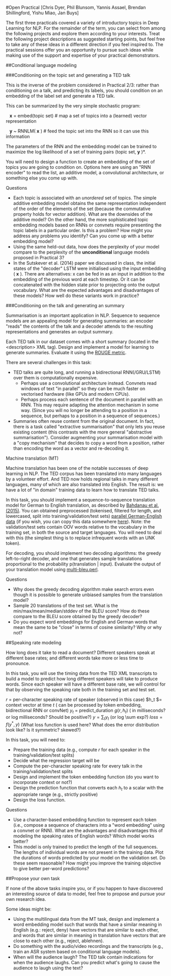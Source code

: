 #Open Practical
[Chris Dyer, Phil Blunsom, Yannis Assael, Brendan Shillingford, Yishu Miao, Jan Buys]

The first three practicals covered a variety of introductory topics in Deep Learning for NLP. For the remainder of the term, you can select from among the following projects and explore them according to your interests. Treat the following project descriptions as suggested starting points, but feel free to take any of these ideas in a different direction if you feel inspired to. The practical sessions offer you an opportunity to pursue such ideas while making use of the support and expertise of your practical demonstrators.

##Conditional language modeling

###Conditioning on the topic set and generating a TED talk

This is the inverse of the problem considered in Practical 2/3: rather than conditioning on a talk, and predicting its labels, you should condition on an embedding of the label set and generate a TED talk.

This can be summarized by the very simple stochastic program:

&nbsp;&nbsp; **x** = embed(topic set)  # map a set of topics into a (learned) vector representation

&nbsp;&nbsp; **y** ~ RNNLM( **x** )  # feed the topic set into the RNN so it can use this information

The parameters of the RNN and the embedding model can be trained to maximize the log likelihood of a set of training pairs (topic set, **y** )\*.

You will need to design a function to create an embedding of the set of topics you are going to condition on. Options here are using an &quot;RNN encoder&quot; to read the list, an additive model, a convolutional architecture, or something else you come up with.

Questions

- Each topic is associated with an _unordered_ set of topics. The simple additive embedding model obtains the same representation independent of the order of the elements of the set (because the commutative property holds for vector addition). What are the downsides of the additive model? On the other hand, the more sophisticated topic embedding models based on RNNs or convnets require presenting the topic labels in a particular order. Is this a problem? How might you address any problems you identify? Can you come up with a better embedding model?
- Using the same held-out data, how does the perplexity of your model compare to the perplexity of the **unconditional** language models proposed in Practical 3?
- In the Sutskever et al. (2014) paper we discussed in class, the initial states of the &quot;decoder&quot; LSTM were initialised using the input embedding ( **x** ). There are alternatives: x can be fed in as an input in addition to the embedding of the previous word at each timestep. Or it can be concatenated with the hidden state prior to projecting onto the output vocabulary. What are the expected advantages and disadvantages of these models? How well do these variants work in practice?

###Conditioning on the talk and generating an summary

Summarisation is an important application in NLP. Sequence to sequence models are an appealing model for generating summaries: an encoder &quot;reads&quot; the contents of the talk and a decoder attends to the resulting representations and generates an output summary.

Each TED talk in our dataset comes with a short summary (located in the &lt;description&gt; XML tag). Design and implement a model for learning to generate summaries. Evaluate it using the [ROUGE metric](http://www.berouge.com/Pages/default.aspx).

There are several challenges in this task:

- TED talks are quite long, and running a bidirectional RNN(/GRU/LSTM) over them is computationally expensive.
  - Perhaps use a convolutional architecture instead. Convnets read windows of text &quot;in parallel&quot; so they can be much faster on vectorised hardware (like GPUs and modern CPUs).
  - Perhaps process each sentence of the document in parallel with an RNN. This may require adapting the attention mechanism in some way. (Since you will no longer be attending to a position in a sequence, but perhaps to a position in a sequence of sequences.)
- Summaries often reuse content from the original document. In fact, there is a task called &quot;extractive summarisation&quot; that only lets you reuse existing content (this contrasts with the more general &quot;abstractive summarisation&quot;). Consider augmenting your summarisation model with a &quot;copy mechanism&quot; that decides to copy a word from a position, rather than encoding the word as a vector and re-decoding it.

Machine translation (MT)

Machine translation has been one of the notable successes of deep learning in NLP. The TED corpus has been translated into many languages by a volunteer effort. And TED now holds regional talks in many different languages, many of which are also translated into English. The result is: we have a lot of &quot;in domain&quot; training data to learn how to translate TED talks.

In this task, you should implement a sequence-to-sequence translation model for German to English translation, as described by [Bahdanau et al. (2015)](https://arxiv.org/abs/1409.0473). You can obtained preprocessed (tokenised, filtered for length, and lowercased, split into training/validation/test sets) [parallel German-English data](http://demo.clab.cs.cmu.edu/cdyer/iwslt-deen-prepared.tar.gz) (if you wish, you can copy this data somewhere [here](http://demo.clab.cs.cmu.edu/cdyer/iwslt-deen-prepared.tar.gz)). Note: the validation/test sets contain OOV words relative to the vocabulary in the training set, in both the source and target languages. You will need to deal with this (the simplest thing is to replace infrequent words with an UNK token).

For decoding, you should implement two decoding algorithms: the greedy left-to-right decoder, and one that generates sample translations proportional to the probability p(translation | input). Evaluate the output of your translation model using [multi-bleu.perl](https://github.com/moses-smt/mosesdecoder/blob/master/scripts/generic/multi-bleu.perl).

Questions

- Why does the greedy decoding algorithm make search errors even though it is possible to generate unbiased samples from the translation model?
- Sample 20 translations of the test set. What is the min/max/mean/median/stddev of the BLEU score? How do these compare to the BLEU score obtained by the greedy decoder?
- Do you expect word embeddings for English and German words that mean the same to be &quot;close&quot; in terms of cosine similarity? Why or why not?

##Speaking rate modeling

How long does it take to read a document? Different speakers speak at different base rates; and different words take more or less time to pronounce.

In this task, you will use the timing data from the TED XML transcripts to build a model to predict how long different speakers will take to produce words. Since each speaker will have a different base rate, we will control for that by observing the speaking rate both in the training set and test set.

 $r$ = per-character speaking rate of speaker (observed in this case)
$h_t $= context vector at time $t$ ( can be processed by token embedding, bidirectional RNN or convNet)
$y_t$ = predict\_duration $g(r, h_t)$  ( in milliseconds? or log milliseconds? Should be positive?)
$y=\sum_t y_t$  (or log \sum exp?)
$loss = f(y^*, y)$   (What loss function is used here? What does the error distribution look like? Is it symmetric? skewed?)

In this task, you will need to:

- Prepare the training data (e.g., compute _r_ for each speaker in the training/validation/test splits)
- Decide what the regression target will be
- Compute the per-character speaking rate for every talk in the training/validation/test splits
- Design and implement the token embedding function (do you want to incorporate context or not?)
- Design the prediction function that converts each $h_t$
 to a scalar with the appropriate range (e.g., strictly positive)
- Design the loss function.

Questions

- Use a character-based embedding function to represent each token (i.e., compose a sequence of characters into a &quot;word embedding&quot; using a convnet or RNN). What are the advantages and disadvantages this of modeling the speaking rates of English words? Which model works better?
- This model is only trained to predict the length of the full sequences. The lengths of individual words are not present in the training data. Plot the durations of words predicted by your model on the validation set. Do these seem reasonable? How might you improve the training objective to give better per-word predictions?

##Propose your own task

If none of the above tasks inspire you, or if you happen to have discovered an interesting source of data to model, feel free to propose and pursue your own research idea.

Some ideas might be:

- Using the multilingual data from the MT task, design and implement a word embedding model such that words that have a similar meaning in English (e.g.: reject, deny) have vectors that are similar to each other, and words that are similar in meaning in translation have vectors that are close to each other (e.g., reject, ablehnen).
- Do something with the audio/video recordings and the transcripts (e.g., train an ASR system based on conditional language models).
- When will the audience laugh? The TED talk contain indications for when the audience laughs. Can you predict what&#39;s going to cause the audience to laugh using the text?
